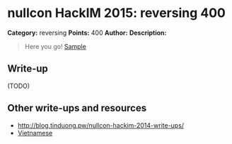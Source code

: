# nullcon HackIM 2015: reversing 400

**Category:** reversing
**Points:** 400
**Author:**
**Description:**

>Here you go!
>	[Sample](fin64.tar.gz)

## Write-up

(TODO)

## Other write-ups and resources

* <http://blog.tinduong.pw/nullcon-hackim-2014-write-ups/>
* [Vietnamese](https://babyphd.net/2015/01/hackim-2014-re-pwn-mentalnote/)
